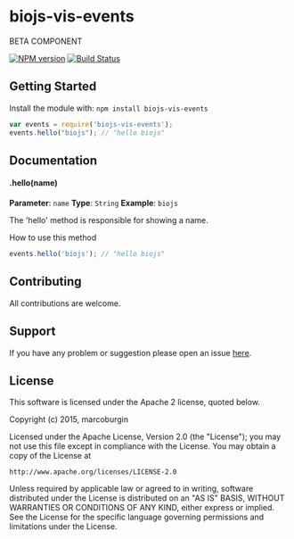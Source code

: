 # biojs-vis-events

BETA COMPONENT

[![NPM version](http://img.shields.io/npm/v/biojs-vis-events.svg)](https://www.npmjs.org/package/biojs-vis-events) 
[![Build Status](https://secure.travis-ci.org/marcoantonioburgin/biojs-vis-events.png?branch=master)](http://travis-ci.org/marcoantonioburgin/biojs-vis-events) 

> 

## Getting Started
Install the module with: `npm install biojs-vis-events`

```javascript
var events = require('biojs-vis-events');
events.hello("biojs"); // "hello biojs"
```

## Documentation

#### .hello(name)

**Parameter**: `name`
**Type**: `String`
**Example**: `biojs`

The 'hello' method is responsible for showing a name.

How to use this method

```javascript
events.hello('biojs'); // "hello biojs"
```

## Contributing

All contributions are welcome.

## Support

If you have any problem or suggestion please open an issue [here](https://github.com/marcoantonioburgin/biojs-vis-events/issues).

## License 
This software is licensed under the Apache 2 license, quoted below.

Copyright (c) 2015, marcoburgin

Licensed under the Apache License, Version 2.0 (the "License"); you may not
use this file except in compliance with the License. You may obtain a copy of
the License at

    http://www.apache.org/licenses/LICENSE-2.0

Unless required by applicable law or agreed to in writing, software
distributed under the License is distributed on an "AS IS" BASIS, WITHOUT
WARRANTIES OR CONDITIONS OF ANY KIND, either express or implied. See the
License for the specific language governing permissions and limitations under
the License.
